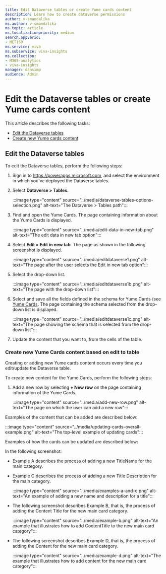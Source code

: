 ```yaml
---
title: Edit Dataverse tables or create Yume cards content
description: Learn how to create dataverse permissions
author: v-smandalika
ms.author: v-smandalika
ms.topic: article
ms.localizationpriority: medium 
search.appverid:
- MET150
ms.service: viva 
ms.subservice: viva-insights
ms.collection: 
- M365-analytics
- viva-insights
manager: dansimp
audience: Admin
---
```


# Edit the Dataverse tables or create Yume cards content

This article describes the following tasks:

- [Edit the Dataverse tables](#edit-the-dataverse-tables)
- [Create new Yume cards content](#create-new-yume-cards-content)

## Edit the Dataverse tables

To edit the Dataverse tables, perform the following steps:
1. Sign in to https://powerapps.microsoft.com, and select the environment in which you've deployed the  Dataverse tables.
1. Select **Dataverse > Tables**.

   :::image type="content" source="../media/dataverse-tables-options-selection.png" alt-text="The Dataverse > Tables path":::

1. Find and open the Yume Cards. The page containing information about the Yume Cards is displayed.

   :::image type="content" source="../media/edit-data-in-new-tab.png" alt-text="The edit data in new tab option":::

1. Select **Edit > Edit in new tab**. The page as shown in the following screenshot is displayed.

   :::image type="content" source="../media/editdataverse1.png" alt-text="The page after the user selects the Edit in new tab option":::

1. Select the drop-down list.

   :::image type="content" source="../media/editdataverse1b.png" alt-text="The page with the drop-down list":::

1. Select and save all the fields defined in the schema for Yume Cards (see [Yume Cards](#yume-cards). The page containing the schema selected from the drop-down list is displayed.

   :::image type="content" source="../media/editdataverse1c.png" alt-text="The page showing the schema that is selected from the drop-down list":::

1. Update the content that you want to, from the cells of the table.

### Create new Yume Cards content based on edit to table

Creating or adding new Yume cards content occurs every time you edit/update the Dataverse table. 

To create new content for the Yume Cards, perform the following steps:
1. Add a new row by selecting **+ New row** on the page containing information of the Yume Cards.

   :::image type="content" source="../media/add-new-row.png" alt-text="The page on which the user can add a new row":::

Examples of the content that can be added are described below:

:::image type="content" source="../media/updating-cards-overall-example.png" alt-text="The top-level example of updating cards":::

Examples of how the cards can be updated are described below:

In the following screenshot:
- Example A describes the process of adding a new TitleName for the main category.
- Example C describes the process of adding a new Title Description for the main category.

  :::image type="content" source="../media/examples-a-and-c.png" alt-text="An example of adding a new name and description for a title":::

- The following screenshot describes Example B, that is, the process of adding the Content Title for the new main card category.

  :::image type="content" source="../media/example-b.png" alt-text="An example that illustrates how to add ContentTitle to the new main card category":::

- The following screenshot describes Example D, that is, the process of adding the Content for the new main card category.

  :::image type="content" source="../media/example-d.png" alt-text="The example that illustrates how to add content for the new main card category":::
